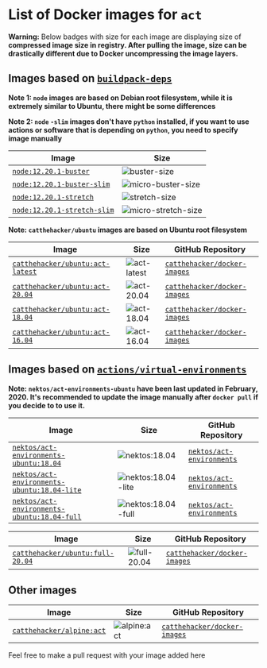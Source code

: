 # List of Docker images for `act`

**Warning:** Below badges with size for each image are displaying size of **compressed image size in registry. After pulling the image, size can be drastically different due to Docker uncompressing the image layers.**

## Images based on [`buildpack-deps`][hub/_/buildpack-deps]

**Note 1: `node` images are based on Debian root filesystem, while it is extremely similar to Ubuntu, there might be some differences**

**Note 2: `node` `-slim` images don't have `python` installed, if you want to use actions or software that is depending on `python`, you need to specify image manually**

| Image                                     | Size                                                          |
| ----------------------------------------- | ------------------------------------------------------------- |
| [`node:12.20.1-buster`][hub/_/node]       | ![`buster-size`][hub/_/node/12.20.1-buster/size]              |
| [`node:12.20.1-buster-slim`][hub/_/node]  | ![`micro-buster-size`][hub/_/node/12.20.1-buster-slim/size]   |
| [`node:12.20.1-stretch`][hub/_/node]      | ![`stretch-size`][hub/_/node/12.20.1-stretch/size]            |
| [`node:12.20.1-stretch-slim`][hub/_/node] | ![`micro-stretch-size`][hub/_/node/12.20.1-stretch-slim/size] |

**Note: `catthehacker/ubuntu` images are based on Ubuntu root filesystem**

| Image                                                       | Size                                                     | GitHub Repository                                             |
| ----------------------------------------------------------- | -------------------------------------------------------- | ------------------------------------------------------------- |
| [`catthehacker/ubuntu:act-latest`][hub/catthehacker/ubuntu] | ![`act-latest`][hub/catthehacker/ubuntu/act-latest/size] | [`catthehacker/docker-images`][gh/catthehacker/docker_images] |
| [`catthehacker/ubuntu:act-20.04`][hub/catthehacker/ubuntu]  | ![`act-20.04`][hub/catthehacker/ubuntu/act-20.04/size]   | [`catthehacker/docker-images`][gh/catthehacker/docker_images] |
| [`catthehacker/ubuntu:act-18.04`][hub/catthehacker/ubuntu]  | ![`act-18.04`][hub/catthehacker/ubuntu/act-18.04/size]   | [`catthehacker/docker-images`][gh/catthehacker/docker_images] |
| [`catthehacker/ubuntu:act-16.04`][hub/catthehacker/ubuntu]  | ![`act-16.04`][hub/catthehacker/ubuntu/act-16.04/size]   | [`catthehacker/docker-images`][gh/catthehacker/docker_images] |

## Images based on [`actions/virtual-environments`][gh/actions/virtual-environments]

**Note: `nektos/act-environments-ubuntu` have been last updated in February, 2020. It's recommended to update the image manually after `docker pull` if you decide to to use it.**

| Image                                                                             | Size                                                                       | GitHub Repository                                       |
| --------------------------------------------------------------------------------- | -------------------------------------------------------------------------- | ------------------------------------------------------- |
| [`nektos/act-environments-ubuntu:18.04`][hub/nektos/act-environments-ubuntu]      | ![`nektos:18.04`][hub/nektos/act-environments-ubuntu/18.04/size]           | [`nektos/act-environments`][gh/nektos/act-environments] |
| [`nektos/act-environments-ubuntu:18.04-lite`][hub/nektos/act-environments-ubuntu] | ![`nektos:18.04-lite`][hub/nektos/act-environments-ubuntu/18.04-lite/size] | [`nektos/act-environments`][gh/nektos/act-environments] |
| [`nektos/act-environments-ubuntu:18.04-full`][hub/nektos/act-environments-ubuntu] | ![`nektos:18.04-full`][hub/nektos/act-environments-ubuntu/18.04-full/size] | [`nektos/act-environments`][gh/nektos/act-environments] |

| Image                                                       | Size                                                     | GitHub Repository                                             |
| ----------------------------------------------------------- | -------------------------------------------------------- | ------------------------------------------------------------- |
| [`catthehacker/ubuntu:full-20.04`][hub/catthehacker/ubuntu] | ![`full-20.04`][hub/catthehacker/ubuntu/full-20.04/size] | [`catthehacker/docker-images`][gh/catthehacker/docker_images] |

## Other images

| Image                                                | Size                                              | GitHub Repository                                             |
| ---------------------------------------------------- | ------------------------------------------------- | ------------------------------------------------------------- |
| [`catthehacker/alpine:act`][hub/catthehacker/alpine] | ![`alpine:act`][hub/catthehacker/alpine/act/size] | [`catthehacker/docker-images`][gh/catthehacker/docker_images] |

Feel free to make a pull request with your image added here

[hub/_/buildpack-deps]: https://hub.docker.com/_/buildpack-deps
[hub/_/node]: https://hub.docker.com/r/_/node
[hub/_/node/12.20.1-buster/size]: https://img.shields.io/docker/image-size/_/node/12.20.1-buster
[hub/_/node/12.20.1-buster-slim/size]: https://img.shields.io/docker/image-size/_/node/12.20.1-buster-slim
[hub/_/node/12.20.1-stretch/size]: https://img.shields.io/docker/image-size/_/node/12.20.1-stretch
[hub/_/node/12.20.1-stretch-slim/size]: https://img.shields.io/docker/image-size/_/node/12.20.1-stretch-slim
[hub/catthehacker/ubuntu]: https://hub.docker.com/r/catthehacker/ubuntu
[hub/catthehacker/ubuntu/act-latest/size]: https://img.shields.io/docker/image-size/catthehacker/ubuntu/act-latest
[hub/catthehacker/ubuntu/act-20.04/size]: https://img.shields.io/docker/image-size/catthehacker/ubuntu/act-20.04
[hub/catthehacker/ubuntu/act-18.04/size]: https://img.shields.io/docker/image-size/catthehacker/ubuntu/act-18.04
[hub/catthehacker/ubuntu/act-16.04/size]: https://img.shields.io/docker/image-size/catthehacker/ubuntu/act-16.04
[hub/catthehacker/ubuntu/full-20.04/size]: https://img.shields.io/docker/image-size/catthehacker/ubuntu/full-20.04
[hub/nektos/act-environments-ubuntu]: https://hub.docker.com/r/nektos/act-environments-ubuntu
[hub/nektos/act-environments-ubuntu/18.04/size]: https://img.shields.io/docker/image-size/nektos/act-environments-ubuntu/18.04
[hub/nektos/act-environments-ubuntu/18.04-lite/size]: https://img.shields.io/docker/image-size/nektos/act-environments-ubuntu/18.04-lite
[hub/nektos/act-environments-ubuntu/18.04-full/size]: https://img.shields.io/docker/image-size/nektos/act-environments-ubuntu/18.04-full

<!-- Other images links -->

[hub/catthehacker/alpine]: https://hub.docker.com/r/catthehacker/alpine
[hub/catthehacker/alpine/act/size]: https://img.shields.io/docker/image-size/catthehacker/alpine/act

<!--
[hub/<username>/<image>]: https://hub.docker.com/r/[username]/[image]
[hub/<username>/<image>/<tag>/size]: https://img.shields.io/docker/image-size/[username]/[image]/[tag]
-->

<!-- GitHub repository links -->

[gh/nektos/act-environments]: https://github.com/nektos/act-environments
[gh/actions/virtual-environments]: https://github.com/actions/virtual-environments
[gh/catthehacker/docker_images]: https://github.com/catthehacker/docker_images
[gh/catthehacker/virtual-environments]: https://github.com/catthehacker/virtual-environments
